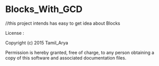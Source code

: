 # Blocks_With_GCD
//this project intends has easy to get idea about Blocks

License :

Copyright (c) 2015 Tamil_Arya

Permission is hereby granted, free of charge, to any person obtaining a copy of this software and associated documentation files.
